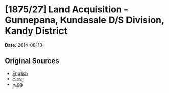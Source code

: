 # [1875/27] Land Acquisition - Gunnepana, Kundasale D/S Division, Kandy District

**Date:** 2014-08-13

## Original Sources

- [English](https://documents.gov.lk/view/extra-gazettes/2014/8/1875-27_E.pdf)
- [සිංහල](https://documents.gov.lk/view/extra-gazettes/2014/8/1875-27_S.pdf)
- [தமிழ்](https://documents.gov.lk/view/extra-gazettes/2014/8/1875-27_T.pdf)
